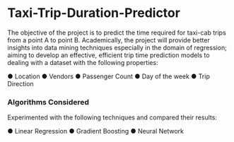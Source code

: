 # Taxi-Trip-Duration-Predictor
The objective of the project is to predict the time required for taxi-cab trips from a point A to point B. Academically, the project will provide better insights into data mining techniques especially in the domain of regression; aiming to develop an effective, efficient trip time prediction models to dealing with a dataset with the following properties:

●	Location
●	Vendors
●	Passenger Count
●	Day of the week
●	Trip Direction

### Algorithms Considered
Experimented with the following techniques and compared their results:

●	Linear Regression
●	Gradient Boosting
●	Neural Network


